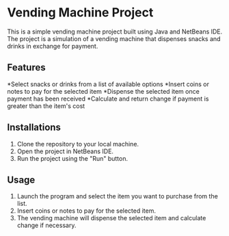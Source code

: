 # Vending Machine Project
This is a simple vending machine project built using Java and NetBeans IDE. The project is a simulation of a vending machine that dispenses snacks and drinks in exchange for payment.

## Features
*Select snacks or drinks from a list of available options
*Insert coins or notes to pay for the selected item
*Dispense the selected item once payment has been received
*Calculate and return change if payment is greater than the item's cost

## Installations
1. Clone the repository to your local machine.
2. Open the project in NetBeans IDE.
3. Run the project using the "Run" button.

## Usage
1. Launch the program and select the item you want to purchase from the list.
2. Insert coins or notes to pay for the selected item.
3. The vending machine will dispense the selected item and calculate change if necessary.
